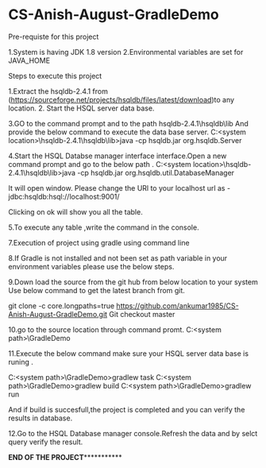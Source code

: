 # CS-Anish-August-GradleDemo

Pre-requiste for this project

1.System is having JDK 1.8 version
2.Environmental variables are set for JAVA_HOME


Steps to execute this project

1.Extract the hsqldb-2.4.1  from (https://sourceforge.net/projects/hsqldb/files/latest/download)to any location.
2. Start the HSQL server data base.

3.GO to the command prompt and to the path  hsqldb-2.4.1\hsqldb\lib
  And provide the below command to execute the data base server.
  C:\<system location>\hsqldb-2.4.1\hsqldb\lib>java -cp hsqldb.jar org.hsqldb.Server

4.Start the HSQL Databse manager interface interface.Open a new command prompt and go to the below path . 
C:\<system location>\hsqldb-2.4.1\hsqldb\lib>java -cp hsqldb.jar org.hsqldb.util.DatabaseManager

It will open window.
 Please change the URl to your localhost url as -    jdbc:hsqldb:hsql://localhost:9001/  

Clicking on ok will show you all the table.

5.To execute any table ,write the command in the console.

7.Execution of project using gradle using command line

8.If Gradle is not installed and not been set as path variable in your environment variables please use the below steps.

9.Down load the source from the git hub from below location to your system
Use below command to get the latest branch from git.

git clone -c core.longpaths=true https://github.com/ankumar1985/CS-Anish-August-GradleDemo.git
Git checkout master

10.go to the source location through command promt.
C:\<system path>\GradleDemo

11.Execute the below command make sure your HSQL server data base is runing .

C:\<system path>\GradleDemo>gradlew task
C:\<system path>\GradleDemo>gradlew build
C:\<system path>\GradleDemo>gradlew run

And if build is succesfull,the project is completed and you can verify the results in database.

12.Go to the HSQL Database manager console.Refresh the data and by selct query verify the result.

**************************************END OF THE PROJECT*************************************************






 






